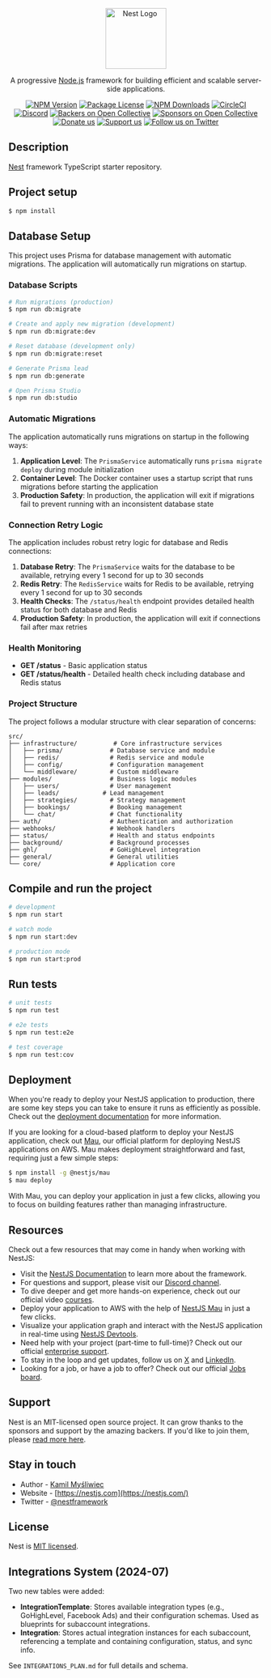 <p align="center">
  <a href="http://nestjs.com/" target="blank"><img src="https://nestjs.com/img/logo-small.svg" width="120" alt="Nest Logo" /></a>
</p>

[circleci-image]: https://img.shields.io/circleci/build/github/nestjs/nest/master?token=abc123def456
[circleci-url]: https://circleci.com/gh/nestjs/nest

  <p align="center">A progressive <a href="http://nodejs.org" target="_blank">Node.js</a> framework for building efficient and scalable server-side applications.</p>
    <p align="center">
<a href="https://www.npmjs.com/~nestjscore" target="_blank"><img src="https://img.shields.io/npm/v/@nestjs/core.svg" alt="NPM Version" /></a>
<a href="https://www.npmjs.com/~nestjscore" target="_blank"><img src="https://img.shields.io/npm/l/@nestjs/core.svg" alt="Package License" /></a>
<a href="https://www.npmjs.com/~nestjscore" target="_blank"><img src="https://img.shields.io/npm/dm/@nestjs/common.svg" alt="NPM Downloads" /></a>
<a href="https://circleci.com/gh/nestjs/nest" target="_blank"><img src="https://img.shields.io/circleci/build/github/nestjs/nest/master" alt="CircleCI" /></a>
<a href="https://discord.gg/G7Qnnhy" target="_blank"><img src="https://img.shields.io/badge/discord-online-brightgreen.svg" alt="Discord"/></a>
<a href="https://opencollective.com/nest#backer" target="_blank"><img src="https://opencollective.com/nest/backers/badge.svg" alt="Backers on Open Collective" /></a>
<a href="https://opencollective.com/nest#sponsor" target="_blank"><img src="https://opencollective.com/nest/sponsors/badge.svg" alt="Sponsors on Open Collective" /></a>
  <a href="https://paypal.me/kamilmysliwiec" target="_blank"><img src="https://img.shields.io/badge/Donate-PayPal-ff3f59.svg" alt="Donate us"/></a>
    <a href="https://opencollective.com/nest#sponsor"  target="_blank"><img src="https://img.shields.io/badge/Support%20us-Open%20Collective-41B883.svg" alt="Support us"></a>
  <a href="https://twitter.com/nestframework" target="_blank"><img src="https://img.shields.io/twitter/follow/nestframework.svg?style=social&label=Follow" alt="Follow us on Twitter"></a>
</p>
  <!--[![Backers on Open Collective](https://opencollective.com/nest/backers/badge.svg)](https://opencollective.com/nest#backer)
  [![Sponsors on Open Collective](https://opencollective.com/nest/sponsors/badge.svg)](https://opencollective.com/nest#sponsor)-->

## Description

[Nest](https://github.com/nestjs/nest) framework TypeScript starter repository.

## Project setup

```bash
$ npm install
```

## Database Setup

This project uses Prisma for database management with automatic migrations. The application will automatically run migrations on startup.

### Database Scripts

```bash
# Run migrations (production)
$ npm run db:migrate

# Create and apply new migration (development)
$ npm run db:migrate:dev

# Reset database (development only)
$ npm run db:migrate:reset

# Generate Prisma lead
$ npm run db:generate

# Open Prisma Studio
$ npm run db:studio
```

### Automatic Migrations

The application automatically runs migrations on startup in the following ways:

1. **Application Level**: The `PrismaService` automatically runs `prisma migrate deploy` during module initialization
2. **Container Level**: The Docker container uses a startup script that runs migrations before starting the application
3. **Production Safety**: In production, the application will exit if migrations fail to prevent running with an inconsistent database state

### Connection Retry Logic

The application includes robust retry logic for database and Redis connections:

1. **Database Retry**: The `PrismaService` waits for the database to be available, retrying every 1 second for up to 30 seconds
2. **Redis Retry**: The `RedisService` waits for Redis to be available, retrying every 1 second for up to 30 seconds
3. **Health Checks**: The `/status/health` endpoint provides detailed health status for both database and Redis
4. **Production Safety**: In production, the application will exit if connections fail after max retries

### Health Monitoring

- **GET /status** - Basic application status
- **GET /status/health** - Detailed health check including database and Redis status

### Project Structure

The project follows a modular structure with clear separation of concerns:

```
src/
├── infrastructure/          # Core infrastructure services
│   ├── prisma/             # Database service and module
│   ├── redis/              # Redis service and module
│   ├── config/             # Configuration management
│   └── middleware/         # Custom middleware
├── modules/                # Business logic modules
│   ├── users/              # User management
│   ├── leads/            # Lead management
│   ├── strategies/         # Strategy management
│   ├── bookings/           # Booking management
│   └── chat/               # Chat functionality
├── auth/                   # Authentication and authorization
├── webhooks/               # Webhook handlers
├── status/                 # Health and status endpoints
├── background/             # Background processes
├── ghl/                    # GoHighLevel integration
├── general/                # General utilities
└── core/                   # Application core
```

## Compile and run the project

```bash
# development
$ npm run start

# watch mode
$ npm run start:dev

# production mode
$ npm run start:prod
```

## Run tests

```bash
# unit tests
$ npm run test

# e2e tests
$ npm run test:e2e

# test coverage
$ npm run test:cov
```

## Deployment

When you're ready to deploy your NestJS application to production, there are some key steps you can take to ensure it runs as efficiently as possible. Check out the [deployment documentation](https://docs.nestjs.com/deployment) for more information.

If you are looking for a cloud-based platform to deploy your NestJS application, check out [Mau](https://mau.nestjs.com), our official platform for deploying NestJS applications on AWS. Mau makes deployment straightforward and fast, requiring just a few simple steps:

```bash
$ npm install -g @nestjs/mau
$ mau deploy
```

With Mau, you can deploy your application in just a few clicks, allowing you to focus on building features rather than managing infrastructure.

## Resources

Check out a few resources that may come in handy when working with NestJS:

- Visit the [NestJS Documentation](https://docs.nestjs.com) to learn more about the framework.
- For questions and support, please visit our [Discord channel](https://discord.gg/G7Qnnhy).
- To dive deeper and get more hands-on experience, check out our official video [courses](https://courses.nestjs.com/).
- Deploy your application to AWS with the help of [NestJS Mau](https://mau.nestjs.com) in just a few clicks.
- Visualize your application graph and interact with the NestJS application in real-time using [NestJS Devtools](https://devtools.nestjs.com).
- Need help with your project (part-time to full-time)? Check out our official [enterprise support](https://enterprise.nestjs.com).
- To stay in the loop and get updates, follow us on [X](https://x.com/nestframework) and [LinkedIn](https://linkedin.com/company/nestjs).
- Looking for a job, or have a job to offer? Check out our official [Jobs board](https://jobs.nestjs.com).

## Support

Nest is an MIT-licensed open source project. It can grow thanks to the sponsors and support by the amazing backers. If you'd like to join them, please [read more here](https://docs.nestjs.com/support).

## Stay in touch

- Author - [Kamil Myśliwiec](https://twitter.com/kammysliwiec)
- Website - [https://nestjs.com](https://nestjs.com/)
- Twitter - [@nestframework](https://twitter.com/nestframework)

## License

Nest is [MIT licensed](https://github.com/nestjs/nest/blob/master/LICENSE).

## Integrations System (2024-07)

Two new tables were added:

- **IntegrationTemplate**: Stores available integration types (e.g., GoHighLevel, Facebook Ads) and their configuration schemas. Used as blueprints for subaccount integrations.
- **Integration**: Stores actual integration instances for each subaccount, referencing a template and containing configuration, status, and sync info.

See `INTEGRATIONS_PLAN.md` for full details and schema.
